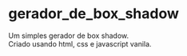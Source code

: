 ﻿# gerador_de_box_shadow
Um simples gerador de box shadow.   
Criado usando html, css e javascript vanila.

